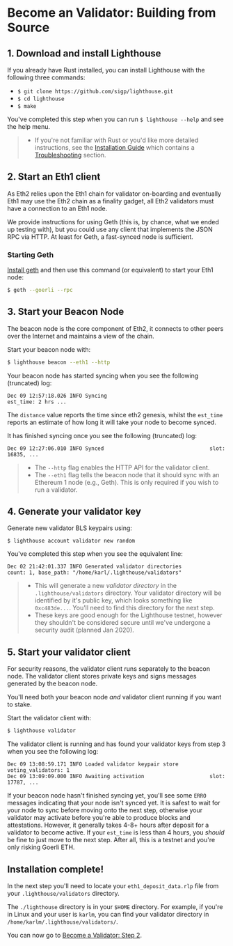 # Become an Validator: Building from Source

## 1. Download and install Lighthouse

If you already have Rust installed, you can install Lighthouse with the
following three commands:

- `$ git clone https://github.com/sigp/lighthouse.git`
- `$ cd lighthouse`
- `$ make`

You've completed this step when you can run `$ lighthouse --help` and see the
help menu.

> - If you're not familiar with Rust or you'd like more detailed instructions,
>   see the [Installation Guide](./installation.md) which contains a
>   [Troubleshooting](installation.html#troubleshooting) section.

## 2. Start an Eth1 client

As Eth2 relies upon the Eth1 chain for validator on-boarding and eventually
Eth1 may use the Eth2 chain as a finality gadget, all Eth2 validators must have
a connection to an Eth1 node.

We provide instructions for using Geth (this is, by chance, what we ended up
testing with), but you could use any client that implements the JSON RPC via
HTTP. At least for Geth, a fast-synced node is sufficient.

### Starting Geth

[Install geth](https://github.com/ethereum/go-ethereum/wiki/Installing-Geth)
and then use this command (or equivalent) to start your Eth1 node:

```bash
$ geth --goerli --rpc
```

## 3. Start your Beacon Node

The beacon node is the core component of Eth2, it connects to other peers over
the Internet and maintains a view of the chain.

Start your beacon node with:

```bash
$ lighthouse beacon --eth1 --http
```

Your beacon node has started syncing when you see the following (truncated)
log:

```
Dec 09 12:57:18.026 INFO Syncing                                 est_time: 2 hrs ...
```

The `distance` value reports the time since eth2 genesis, whilst the `est_time`
reports an estimate of how long it will take your node to become synced.

It has finished syncing once you see the following (truncated) log:

```
Dec 09 12:27:06.010 INFO Synced                                  slot: 16835, ...
```

> - The `--http` flag enables the HTTP API for the validator client.
> - The `--eth1` flag tells the beacon node that it should sync with an Ethereum
>   1 node (e.g., Geth). This is only required if you wish to run a validator.

## 4. Generate your validator key

Generate new validator BLS keypairs using:

```shell
$ lighthouse account validator new random
```


You've completed this step when you see the equivalent line:

```
Dec 02 21:42:01.337 INFO Generated validator directories         count: 1, base_path: "/home/karl/.lighthouse/validators"
```

> - This will generate a new _validator directory_ in the `.lighthouse/validators`
>   directory. Your validator directory will be identified by it's public key,
>   which looks something like `0xc483de...`. You'll need to find this directory
>   for the next step.
> - These keys are good enough for the Lighthouse testnet, however they shouldn't
>   be considered secure until we've undergone a security audit (planned Jan
>   2020).

## 5. Start your validator client

For security reasons, the validator client runs separately to the beacon node.
The validator client stores private keys and signs messages generated by the
beacon node.

You'll need both your beacon node _and_ validator client running if you want to
stake.

Start the validator client with:

```bash
$ lighthouse validator
```

The validator client is running and has found your validator keys from step 3
when you see the following log:

```
Dec 09 13:08:59.171 INFO Loaded validator keypair store          voting_validators: 1
Dec 09 13:09:09.000 INFO Awaiting activation                     slot: 17787, ...
```

If your beacon node hasn't finished syncing yet, you'll see some `ERRO`
messages indicating that your node isn't synced yet. It is safest to wait for
your node to sync before moving onto the next step, otherwise your validator
may activate before you're able to produce blocks and attestations. However, it
generally takes 4-8+ hours after deposit for a validator to become active. If
your `est_time` is less than 4 hours, you _should_ be fine to just move to the
next step. After all, this is a testnet and you're only risking Goerli ETH.

## Installation complete!

In the next step you'll need to locate your `eth1_deposit_data.rlp` file from
your `.lighthouse/validators` directory.

The `./lighthouse` directory is in your `$HOME` directory. For example, if
you're in Linux and your user is `karlm`, you can find your validator directory
in `/home/karlm/.lighthouse/validators/`.

You can now go to [Become a Validator: Step 2](become-a-validator.html#2-submit-your-deposit-to-goerli).
